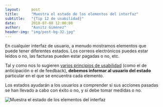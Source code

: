 ```yaml
---
layout:     post
title:      "Muestra el estado de los elementos del interfaz"
subtitle:   "{Tip 12 de usabilidad}"
date:       2018-07-08 12:00:00
author:     "Aunitz Giménez"
header-img: "img/post-bg-32.jpg"
---
```


<p>En cualquier interfaz de usuario, a menudo mostramos elementos que puede tener diferentes estados. Los correos electrónicos puedes estar leídos o no, las facturas pueden estar pagadas o no, etc.</p>

<p>Tal y como nos lo sugieren <a href="{{ site.baseurl }}{% post_url 2017-01-18-principios-usabilidad %}">varios principios de usabilidad</a> (como el de anticipación o el de feedback), <strong>debemos informar al usuario del estado</strong> particular en el que se encuentra cada elemento.</p>

<p>Los estados ayudarán a los usuarios a comprender si sus acciones pasadas se han llevado a cabo con éxito o no, y si debe tomar medidas o no.</p>

<p><img src="{{ site.baseurl }}/img/tip-12-muestra-el-estado.png" alt="Muestra el estado de los elementos del interfaz"></p>